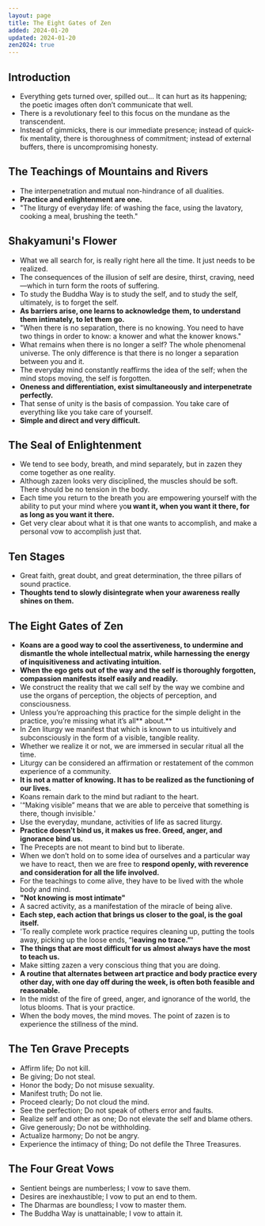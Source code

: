 ```yaml
---
layout: page
title: The Eight Gates of Zen
added: 2024-01-20
updated: 2024-01-20
zen2024: true
---
```


## Introduction

- Everything gets turned over, spilled out...  It can hurt as its happening; the poetic images often don’t communicate that well.
- There is a revolutionary feel to this focus on the mundane as the transcendent.
- Instead of gimmicks, there is our immediate presence; instead of quick-fix mentality, there is thoroughness of commitment; instead of external buffers, there is uncompromising honesty.

## The Teachings of Mountains and Rivers

- The interpenetration and mutual non-hindrance of all dualities.
- **Practice and enlightenment are one.**
- "The liturgy of everyday life: of washing the face, using the lavatory, cooking a meal, brushing the teeth."

## Shakyamuni's Flower

- What we all search for, is really right here all the time. It just needs to be realized.
- The consequences of the illusion of self are desire, thirst, craving, need—which in turn form the roots of suffering.
- To study the Buddha Way is to study the self, and to study the self, ultimately, is to forget the self.
- **As barriers arise, one learns to acknowledge them, to understand them intimately, to let them go.**
- "When there is no separation, there is no knowing. You need to have two things in order to know: a knower and what the knower knows."
- What remains when there is no longer a self? The whole phenomenal universe. The only difference is that there is no longer a separation between you and it.
- The everyday mind constantly reaffirms the idea of the self; when the mind stops moving, the self is forgotten.
- **Oneness and differentiation, exist simultaneously and interpenetrate perfectly.**
- That sense of unity is the basis of compassion. You take care of everything like you take care of yourself.
- **Simple and direct and very difficult.**

## The Seal of Enlightenment

- We tend to see body, breath, and mind separately, but in zazen they come together as one reality.
- Although zazen looks very disciplined, the muscles should be soft. There should be no tension in the body.
- Each time you return to the breath you are empowering yourself with the ability to put your mind where yo**u want it, when you want it there, for as long as you want it there.**
- Get very clear about what it is that one wants to accomplish, and make a personal vow to accomplish just that.

## Ten Stages

- Great faith, great doubt, and great determination, the three pillars of sound practice.
- **Thoughts tend to slowly disintegrate when your awareness really shines on them.**

## The Eight Gates of Zen

- **Koans are a good way to cool the assertiveness, to undermine and dismantle the whole intellectual matrix, while harnessing the energy of inquisitiveness and activating intuition.**
- **When the ego gets out of the way and the self is thoroughly forgotten, compassion manifests itself easily and readily.**
- We construct the reality that we call self by the way we combine and use the organs of perception, the objects of perception, and consciousness.
- Unless you’re approaching this practice for the simple delight in the practice, you’re missing what it’s all** about.**
- In Zen liturgy we manifest that which is known to us intuitively and subconsciously in the form of a visible, tangible reality.
- Whether we realize it or not, we are immersed in secular ritual all the time.
- Liturgy can be considered an affirmation or restatement of the common experience of a community.
- **It is not a matter of knowing. It has to be realized as the functioning of our lives.**
- Koans remain dark to the mind but radiant to the heart.
- '“Making visible” means that we are able to perceive that something is there, though invisible.'
- Use the everyday, mundane, activities of life as sacred liturgy.
- **Practice doesn’t bind us, it makes us free. Greed, anger, and ignorance bind us.**
- The Precepts are not meant to bind but to liberate.
- When we don’t hold on to some idea of ourselves and a particular way we have to react, then we are free to **respond openly, with reverence and consideration for all the life involved.**
- For the teachings to come alive, they have to be lived with the whole body and mind.
- **"Not knowing is most intimate"**
- A sacred activity, as a manifestation of the miracle of being alive.
- **Each step, each action that brings us closer to the goal, is the goal itself.**
- 'To really complete work practice requires cleaning up, putting the tools away, picking up the loose ends, “l**eaving no trace.”'**
- **The things that are most difficult for us almost always have the most to teach us.**
- Make sitting zazen a very conscious thing that you are doing.
- **A routine that alternates between art practice and body practice every other day, with one day off during the week, is often both feasible and reasonable.**
- In the midst of the fire of greed, anger, and ignorance of the world, the lotus blooms. That is your practice.
- When the body moves, the mind moves. The point of zazen is to experience the stillness of the mind.

## The Ten Grave Precepts

- Affirm life; Do not kill.
- Be giving; Do not steal.
- Honor the body; Do not misuse sexuality.
- Manifest truth; Do not lie.
- Proceed clearly; Do not cloud the mind.
- See the perfection; Do not speak of others error and faults.
- Realize self and other as one; Do not elevate the self and blame others.
- Give generously; Do not be withholding.
- Actualize harmony; Do not be angry.
- Experience the intimacy of thing; Do not defile the Three Treasures.

## The Four Great Vows

- Sentient beings are numberless; I vow to save them.
- Desires are inexhaustible; I vow to put an end to them.
- The Dharmas are boundless; I vow to master them.
- The Buddha Way is unattainable; I vow to attain it.